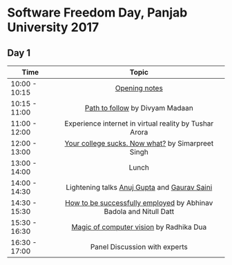 # Software Freedom Day, Panjab University 2017
## Day 1


| Time          | Topic                                                                                                                                                                                                                                                                              |
| ------------- |:----------------------------------------------------------------------------------------------------------------------------------------------------------------------------------------------------------------------------------------------------------------------------------:|
| 10:00 - 10:15 |[Opening notes](https://docs.google.com/presentation/d/1_YI_ury9Pcwa4toEKwGLIQ2-CK7CFxzqNOwnJFpI0-Y/edit?ts=59bc0528#slide=id.g1ffcb03c57_0_105)                                                                                                                                    |
| 10:15 - 11:00 |[Path to follow](https://docs.google.com/presentation/d/13E7JTFkSkbmgQdrTwBh1oQX_RwSnR4pIKikFhyWh5Jk/edit#slide=id.p) by Divyam Madaan                                                                                                                                              |
| 11:00 - 12:00 |Experience internet in virtual reality by Tushar Arora                                                                                                                                                                                                                              |
| 12:00 - 13:00 |[Your college sucks. Now what?](https://docs.google.com/presentation/d/1VWXOXa5qPv1Ieu-kCgb6tkhGzC72Unovu4lCFvpYbYc/edit#slide=id.p4) by Simarpreet Singh                                                                                                                           |
| 13:00 - 14:00 |Lunch                                                                                                                                                                                                                                                                               |
| 14:00 - 14:30 |Lightening talks [Anuj Gupta](https://docs.google.com/presentation/d/1zKdfMBDeHtkqFqdTpzwS2WNnmOP3oXQzGpYk85sndig/edit#slide=id.p7) and [Gaurav Saini](https://docs.google.com/presentation/d/1c5x96Mc-cFt55WP3xy5gdUNrlngjN1x2aUb-cXt1ybk/edit?ts=59bcbcb2#slide=id.gc6f73a04f_0_0)|
| 14:30 - 15:30 |[How to be successfully employed](https://www.slideshare.net/iShubhamCh/presentations) by Abhinav Badola and Nitull Datt                                                                                                                                                            |
| 15:30 - 16:30 |[Magic of computer vision](https://docs.google.com/presentation/d/1PGsQyW7WOBkl1UI0n6DADrUl_rP5Lt4PfA5941gW8X0/edit?ts=59bc299f#slide=id.g263324de40_0_10) by Radhika Dua                                                                                                           |
| 16:30 - 17:00 |Panel Discussion with experts                                                                                                                                                                                                                                                       |
